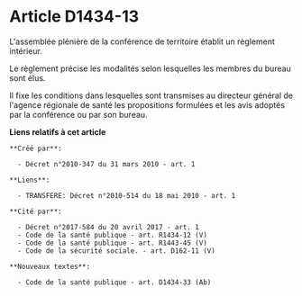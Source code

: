 # Article D1434-13

L'assemblée plénière de la conférence de territoire établit un règlement intérieur. 

Le règlement précise les modalités selon lesquelles les membres du bureau sont élus. 

Il fixe les conditions dans lesquelles sont transmises au directeur général de l'agence régionale de santé les propositions
formulées et les avis adoptés par la conférence ou par son bureau.

**Liens relatifs à cet article**

	**Créé par**:

	  - Décret n°2010-347 du 31 mars 2010 - art. 1

	**Liens**:

	  - TRANSFERE: Décret n°2010-514 du 18 mai 2010 - art. 1

	**Cité par**:

	  - Décret n°2017-584 du 20 avril 2017 - art. 1
	  - Code de la santé publique - art. R1434-12 (V)
	  - Code de la santé publique - art. R1443-45 (V)
	  - Code de la sécurité sociale. - art. D162-11 (V)

	**Nouveaux textes**:

	  - Code de la santé publique - art. D1434-33 (Ab)

